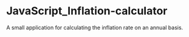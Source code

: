 # JavaScript_Inflation-calculator
A small application for calculating the inflation rate on an annual basis.
